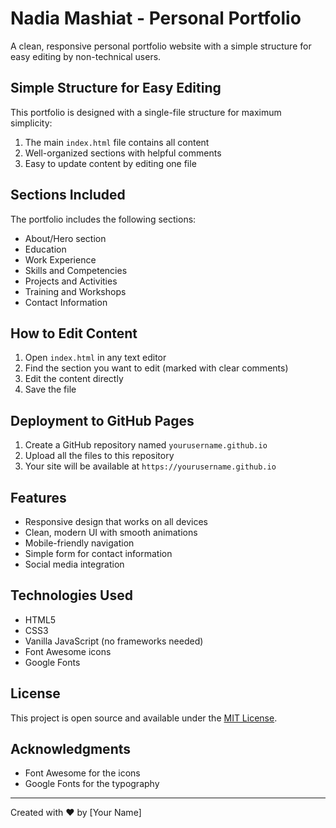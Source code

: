 # Nadia Mashiat - Personal Portfolio

A clean, responsive personal portfolio website with a simple structure for easy editing by non-technical users.

## Simple Structure for Easy Editing

This portfolio is designed with a single-file structure for maximum simplicity:

1. The main `index.html` file contains all content
2. Well-organized sections with helpful comments
3. Easy to update content by editing one file

## Sections Included

The portfolio includes the following sections:

- About/Hero section
- Education
- Work Experience  
- Skills and Competencies
- Projects and Activities
- Training and Workshops
- Contact Information

## How to Edit Content

1. Open `index.html` in any text editor
2. Find the section you want to edit (marked with clear comments)
3. Edit the content directly
4. Save the file

## Deployment to GitHub Pages

1. Create a GitHub repository named `yourusername.github.io`
2. Upload all the files to this repository
3. Your site will be available at `https://yourusername.github.io`

## Features

- Responsive design that works on all devices
- Clean, modern UI with smooth animations
- Mobile-friendly navigation
- Simple form for contact information
- Social media integration

## Technologies Used

- HTML5
- CSS3
- Vanilla JavaScript (no frameworks needed)
- Font Awesome icons
- Google Fonts

## License

This project is open source and available under the [MIT License](LICENSE).

## Acknowledgments

- Font Awesome for the icons
- Google Fonts for the typography

---

Created with ❤️ by [Your Name] 